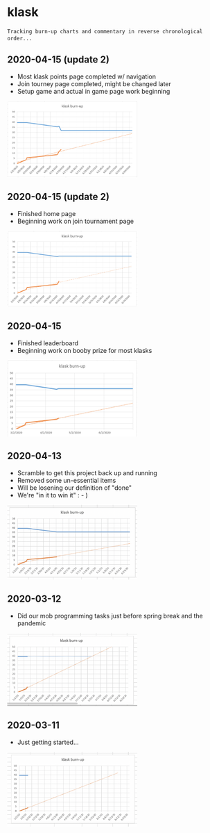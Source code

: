 # klask
```
Tracking burn-up charts and commentary in reverse chronological order...
```
## 2020-04-15 (update 2)
* Most klask points page completed w/ navigation
* Join tourney page completed, might be changed later
* Setup game and actual in game page work beginning

<img src="misc/2020-04-17-klask-burn-up.PNG" width="300" />

## 2020-04-15 (update 2)
* Finished home page
* Beginning work on join tournament page

<img src="misc/2020-04-15-2-klask-burn-up.PNG" width="300" />

## 2020-04-15
* Finished leaderboard
* Beginning work on booby prize for most klasks

<img src="misc/2020-04-15-klask-burn-up.PNG" width="300" />

## 2020-04-13
* Scramble to get this project back up and running
* Removed some un-essential items
* Will be losening our definition of "done"
* We're "in it to win it" : - )

<img src="misc/2020-04-13-klask-burn-up.png" width="300" />


## 2020-03-12
* Did our mob programming tasks just before spring break and the pandemic

<img src="misc/2020-03-12-klask-burn-up.png" width="300" />


## 2020-03-11
* Just getting started...

<img src="misc/2020-03-11-klask-burn-up.png" width="300" />
